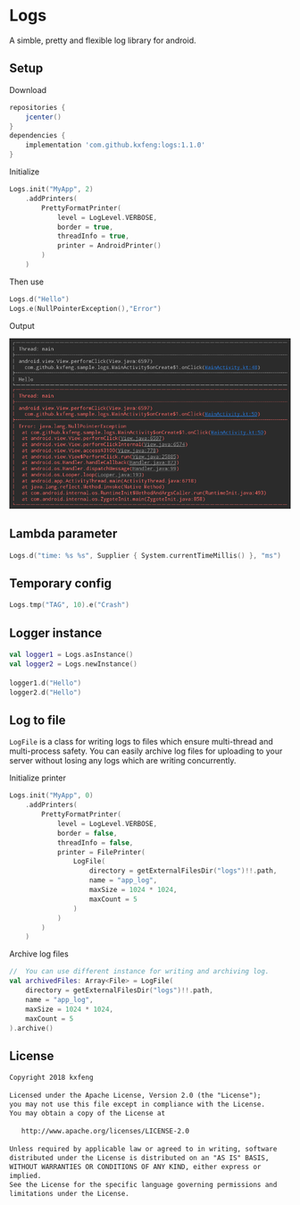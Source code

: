# Logs

A simble, pretty and flexible log library for android.

## Setup

Download
```groovy
repositories {
    jcenter()
}
dependencies {
    implementation 'com.github.kxfeng:logs:1.1.0'
}
```

Initialize
```kotlin
Logs.init("MyApp", 2)
    .addPrinters(
        PrettyFormatPrinter(
            level = LogLevel.VERBOSE,
            border = true,
            threadInfo = true,
            printer = AndroidPrinter()
        )
    )
```

Then use
```kotlin
Logs.d("Hello")
Logs.e(NullPointerException(),"Error")
```

Output

![](https://github.com/kxfeng/logs/blob/master/images/logs_output.png)

## Lambda parameter

```kotlin
Logs.d("time: %s %s", Supplier { System.currentTimeMillis() }, "ms")
```

## Temporary config 

```kotlin
Logs.tmp("TAG", 10).e("Crash")
```

## Logger instance

```kotlin
val logger1 = Logs.asInstance()
val logger2 = Logs.newInstance()

logger1.d("Hello")
logger2.d("Hello")
```

## Log to file

`LogFile` is a class for writing logs to files which ensure multi-thread and multi-process safety. You can easily archive log files for uploading to your server without losing any logs which are writing concurrently.

Initialize printer
```kotlin
Logs.init("MyApp", 0)
    .addPrinters(
        PrettyFormatPrinter(
            level = LogLevel.VERBOSE,
            border = false,
            threadInfo = false,
            printer = FilePrinter(
                LogFile(
                    directory = getExternalFilesDir("logs")!!.path,
                    name = "app_log",
                    maxSize = 1024 * 1024,
                    maxCount = 5
                )
            )
        )
    )
```

Archive log files
```kotlin
//  You can use different instance for writing and archiving log.
val archivedFiles: Array<File> = LogFile(
    directory = getExternalFilesDir("logs")!!.path,
    name = "app_log",
    maxSize = 1024 * 1024,
    maxCount = 5
).archive()
```

## License

    Copyright 2018 kxfeng

    Licensed under the Apache License, Version 2.0 (the "License");
    you may not use this file except in compliance with the License.
    You may obtain a copy of the License at

       http://www.apache.org/licenses/LICENSE-2.0

    Unless required by applicable law or agreed to in writing, software
    distributed under the License is distributed on an "AS IS" BASIS,
    WITHOUT WARRANTIES OR CONDITIONS OF ANY KIND, either express or implied.
    See the License for the specific language governing permissions and
    limitations under the License.